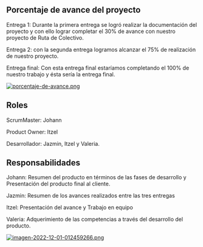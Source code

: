 
## Porcentaje de avance del proyecto
Entrega 1: Durante la primera entrega se logró realizar la documentación del proyecto y con ello lograr completar el 30% de avance con nuestro proyecto de Ruta de Colectivo. 

Entrega 2: con la segunda entrega logramos alcanzar el 75% de realización de nuestro proyecto.

Entrega final: Con esta entrega final estaríamos completando el 100% de nuestro trabajo y ésta sería la entrega final. 

[![porcentaje-de-avance.png](https://i.postimg.cc/SQHBkWY4/porcentaje-de-avance.png)](https://postimg.cc/MXbPYfY3)

## Roles

ScrumMaster: Johann

Product Owner: Itzel

Desarrollador: Jazmin, Itzel y Valeria. 

## Responsabilidades 

Johann: Resumen del producto en términos de las fases de desarrollo y Presentación del producto final al cliente.

Jazmin: Resumen de los avances realizados entre las tres entregas

Itzel: Presentación del avance y Trabajo en equipo

Valeria: Adquerimiento de las competencias a través del desarrollo del producto. 

[![imagen-2022-12-01-012459266.png](https://i.postimg.cc/RZWJKxVK/imagen-2022-12-01-012459266.png)](https://postimg.cc/18Zz1TF3)
